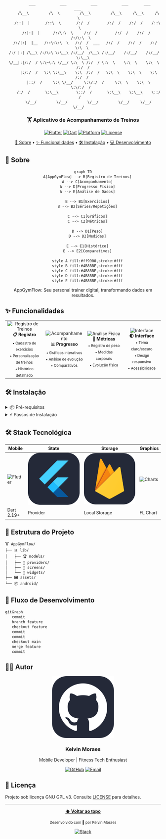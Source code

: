 <div align="center">

```
      ___           ___           ___           ___       ___       ___     
     /\__\         /\  \         /\__\         /\__\     /\__\     /\  \    
    /::|  |       /::\  \       /:/  /        /:/  /    /:/  /    /::\  \   
   /:|:|  |      /:/\:\  \     /:/  /        /:/  /    /:/  /    /:/\:\  \  
  /:/|:|  |__   /::\~\:\  \   /:/  /  ___   /:/  /    /:/  /    /:/  \:\  \ 
 /:/ |:| /\__\ /:/\:\ \:\__\ /:/__/  /\__\ /:/__/    /:/__/    /:/__/ \:\__\
 \/__|:|/:/  / \:\~\:\ \/__/ \:\  \ /:/  / \:\  \    \:\  \    \:\  \ /:/  /
     |:/:/  /   \:\ \:\__\    \:\  /:/  /   \:\  \    \:\  \    \:\  /:/  / 
     |::/  /     \:\ \/__/     \:\/:/  /     \:\  \    \:\  \    \:\/:/  /  
     /:/  /       \:\__\        \::/  /       \:\__\    \:\__\    \::/  /   
     \/__/         \/__/         \/__/         \/__/     \/__/     \/__/    

```

<h3>🏋️ Aplicativo de Acompanhamento de Treinos</h3>

[![Flutter](https://img.shields.io/badge/Flutter-3.16+-02569B?style=for-the-badge&logo=flutter&logoColor=white)](https://flutter.dev/)
[![Dart](https://img.shields.io/badge/Dart-2.19+-0175C2?style=for-the-badge&logo=dart&logoColor=white)](https://dart.dev/)
[![Platform](https://img.shields.io/badge/Platform-Android-3DDC84?style=for-the-badge&logo=android&logoColor=white)](https://www.android.com/)
[![License](https://img.shields.io/badge/License-GPL%20v3-blue?style=for-the-badge&logo=gnu&logoColor=white)](LICENSE)

[📱 Sobre](#-sobre) • 
[✨ Funcionalidades](#-funcionalidades) • 
[🛠️ Instalação](#️-instalação) • 
[💻 Desenvolvimento](#-desenvolvimento)

</div>

## 📱 Sobre

<div align="center">

```mermaid
graph TD
    A[AppGymFlow] --> B[Registro de Treinos]
    A --> C[Acompanhamento]
    A --> D[Progresso Físico]
    A --> E[Análise de Dados]
    
    B --> B1[Exercícios]
    B --> B2[Séries/Repetições]
    
    C --> C1[Gráficos]
    C --> C2[Métricas]
    
    D --> D1[Peso]
    D --> D2[Medidas]
    
    E --> E1[Histórico]
    E --> E2[Comparativos]

    style A fill:#ff9900,stroke:#fff
    style B fill:#4B8BBE,stroke:#fff
    style C fill:#4B8BBE,stroke:#fff
    style D fill:#4B8BBE,stroke:#fff
    style E fill:#4B8BBE,stroke:#fff
```

AppGymFlow: Seu personal trainer digital, transformando dados em resultados.

</div>

## ✨ Funcionalidades

<table align="center">
  <tr>
    <td align="center" width="25%">
      <img width="64" src="https://raw.githubusercontent.com/tandpfun/skill-icons/main/icons/Workout.svg" alt="Registro de Treinos"/>
      <br/><strong>📋 Registro</strong>
      <br/><sub>• Cadastro de exercícios<br/>• Personalização de treinos<br/>• Histórico detalhado</sub>
    </td>
    <td align="center" width="25%">
      <img width="64" src="https://raw.githubusercontent.com/tandpfun/skill-icons/main/icons/Graph.svg" alt="Acompanhamento"/>
      <br/><strong>📊 Progresso</strong>
      <br/><sub>• Gráficos interativos<br/>• Análise de evolução<br/>• Comparativos</sub>
    </td>
    <td align="center" width="25%">
      <img width="64" src="https://raw.githubusercontent.com/tandpfun/skill-icons/main/icons/PersonalTrainer.svg" alt="Análise Física"/>
      <br/><strong>💪 Métricas</strong>
      <br/><sub>• Registro de peso<br/>• Medidas corporais<br/>• Evolução física</sub>
    </td>
    <td align="center" width="25%">
      <img width="64" src="https://raw.githubusercontent.com/tandpfun/skill-icons/main/icons/Theme.svg" alt="Interface"/>
      <br/><strong>🌓 Interface</strong>
      <br/><sub>• Tema claro/escuro<br/>• Design responsivo<br/>• Acessibilidade</sub>
    </td>
  </tr>
</table>

## 🛠️ Instalação

<details>
<summary>📦 Pré-requisitos</summary>

- Flutter SDK 3.16+
- Android Studio / VS Code
- Git
- Dispositivo Android ou Emulador
</details>

<details>
<summary>⚡ Passos de Instalação</summary>

```bash
# Clone o repositório
git clone https://github.com/seu-usuario/AppGymFlow.git
cd AppGymFlow

# Torne o script executável
chmod +x build_apk.sh

# Gere o APK
./build_apk.sh

# Localize o APK em:
# AppGymFlow/build/app/outputs/flutter-apk/app-debug.apk
```
</details>

## 🛠️ Stack Tecnológica

<div align="center">

| Mobile | State | Storage | Graphics |
|--------|-------|---------|----------|
| ![Flutter](https://raw.githubusercontent.com/tandpfun/skill-icons/main/icons/Flutter.svg) | ![Provider](https://raw.githubusercontent.com/tandpfun/skill-icons/main/icons/Flutter-Dark.svg) | ![SharedPrefs](https://raw.githubusercontent.com/tandpfun/skill-icons/main/icons/Firebase-Dark.svg) | ![Charts](https://raw.githubusercontent.com/tandpfun/skill-icons/main/icons/Chart.svg) |
| Dart 2.19+ | Provider | Local Storage | FL Chart |

</div>

## 📂 Estrutura do Projeto

```plaintext
🏋️ AppGymFlow/
├── 📊 lib/
│   ├── 🏆 models/
│   ├── 📡 providers/
│   ├── 📱 screens/
│   └── 🧩 widgets/
├── 🖼️ assets/
└── 📦 android/
```

## 🔄 Fluxo de Desenvolvimento

```mermaid
gitGraph
   commit
   branch feature
   checkout feature
   commit
   commit
   checkout main
   merge feature
   commit
```

## 👨‍💻 Autor

<div align="center">
  <img width="200" height="200" src="https://raw.githubusercontent.com/tandpfun/skill-icons/main/icons/Github-Dark.svg">
  <h3>Kelvin Moraes</h3>
  <p>Mobile Developer | Fitness Tech Enthusiast</p>
  
[![GitHub](https://img.shields.io/badge/GitHub-KerubinDev-181717?style=for-the-badge&logo=github)](https://github.com/KerubinDev)
[![Email](https://img.shields.io/badge/Email-kelvin.moraes117@gmail.com-EA4335?style=for-the-badge&logo=gmail)](mailto:kelvin.moraes117@gmail.com)
</div>

## 📝 Licença

Projeto sob licença GNU GPL v3. Consulte [LICENSE](LICENSE) para detalhes.

---

<div align="center">
  
  **[⬆ Voltar ao topo](#appgymflow)**
  
  <sub>Desenvolvido com 💪 por Kelvin Moraes</sub>
  
[![Stack](https://img.shields.io/badge/Stack-Flutter%20%7C%20Dart-02569B?style=for-the-badge)](https://github.com/KerubinDev/AppGymFlow)
</div>
